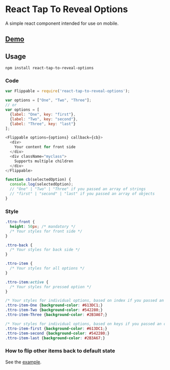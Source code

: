 React Tap To Reveal Options
===========================

A simple react component intended for use on mobile.

## [Demo](http://enki-com.github.io/react-tap-to-reveal-options/)

## Usage

```
npm install react-tap-to-reveal-options
```

### Code
```javascript
var Flippable = require('react-tap-to-reveal-options');

var options = ["One", "Two", "Three"];
// or
var options = [
  {label: "One", key: "first"},
  {label: "Two", key: "second"},
  {label: "Three", key: "last"}
];

<Flippable options={options} callback={cb}>
  <div>
    Your content for front side
  </div>
  <div className="myclass">
    Supports multiple children
  </div>
</Flippable>

function cb(selectedOption) {
  console.log(selectedOption);
  // "One" | "Two" | "Three" if you passed an array of strings
  // "first" | "second" | "last" if you passed an array of objects
}

```

### Style
```css
.ttro-front {
  height: 50px; /* mandatory */
  /* Your styles for front side */
}

.ttro-back {
  /* Your styles for back side */
}

.ttro-item {
  /* Your styles for all options */
}

.ttro-item:active {
  /* Your styles for pressed option */
}

/* Your styles for individual options, based on index if you passed an array */
.ttro-item-One {background-color: #613DC1;}
.ttro-item-Two {background-color: #542280;}
.ttro-item-Three {background-color: #2B3A67;}

/* Your styles for individual options, based on keys if you passed an object */
.ttro-item-first {background-color: #613DC1;}
.ttro-item-second {background-color: #542280;}
.ttro-item-last {background-color: #2B3A67;}
```

### How to flip other items back to default state
See the [example](https://github.com/enki-com/react-tap-to-reveal-options/blob/master/example/example.js).